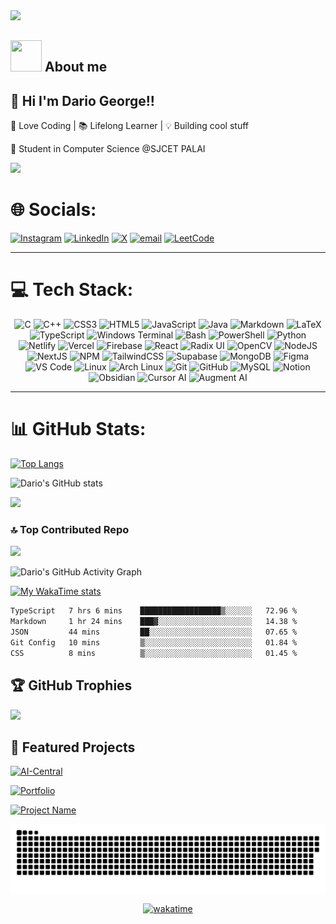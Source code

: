 <img src="https://github.com/Anmol-Baranwal/Cool-GIFs-For-GitHub/assets/74038190/d48893bd-0757-481c-8d7e-ba3e163feae7" />

<br>

**<img src="https://user-images.githubusercontent.com/108933534/210176487-bb71ad61-85d6-4027-a637-5384e9a95733.gif" width="50" height="50"/>** **About me**
--

## 👋 Hi I'm Dario George!!


🚀 Love Coding | 📚 Lifelong Learner | 💡 Building cool stuff

🌱 Student in Computer Science @SJCET PALAI <br>


<img src="https://64.media.tumblr.com/005e37a86478a9c92da7d4d3d7464b40/2bd29f0062317531-b1/s400x600/c7edc142895bc810339223dfddf2aa57ced0c32b.gif" width="1000"/>
<br>

# 🌐 Socials:
[![Instagram](https://img.shields.io/badge/Instagram-%23E4405F.svg?logo=Instagram&logoColor=white)](https://instagram.com/dariogeorge21) [![LinkedIn](https://img.shields.io/badge/LinkedIn-%230077B5.svg?logo=linkedin&logoColor=white)](https://linkedin.com/in/dariogeorge21)  [![X](https://img.shields.io/badge/X-black.svg?logo=X&logoColor=white)](https://x.com/dariogeorge21) [![email](https://img.shields.io/badge/Email-D14836?logo=gmail&logoColor=white)](mailto:edu.dariogeorge21@gmail.com) 
[![LeetCode](https://img.shields.io/badge/LeetCode-FFA116?style=flat&logo=leetcode&logoColor=white)](https://leetcode.com/dariogeorge21/)
<br><hr>

# 💻 Tech Stack:

<p align="center">
<img src="https://cdn.jsdelivr.net/gh/devicons/devicon/icons/c/c-original.svg" width="32" height="32" alt="C"/>
<img src="https://cdn.jsdelivr.net/gh/devicons/devicon/icons/cplusplus/cplusplus-original.svg" width="32" height="32" alt="C++"/>
<img src="https://cdn.jsdelivr.net/gh/devicons/devicon/icons/css3/css3-original.svg" width="32" height="32" alt="CSS3"/>
<img src="https://cdn.jsdelivr.net/gh/devicons/devicon/icons/html5/html5-original.svg" width="32" height="32" alt="HTML5"/>
<img src="https://cdn.jsdelivr.net/gh/devicons/devicon/icons/javascript/javascript-original.svg" width="32" height="32" alt="JavaScript"/>
<img src="https://cdn.jsdelivr.net/gh/devicons/devicon/icons/java/java-original.svg" width="32" height="32" alt="Java"/>
<img src="https://cdn.jsdelivr.net/gh/devicons/devicon/icons/markdown/markdown-original.svg" width="32" height="32" alt="Markdown"/>
<img src="https://cdn.jsdelivr.net/gh/devicons/devicon/icons/latex/latex-original.svg" width="32" height="32" alt="LaTeX"/>
<img src="https://cdn.jsdelivr.net/gh/devicons/devicon/icons/typescript/typescript-original.svg" width="32" height="32" alt="TypeScript"/>
<img src="https://cdn.jsdelivr.net/gh/devicons/devicon/icons/windows8/windows8-original.svg" width="32" height="32" alt="Windows Terminal"/>
<img src="https://cdn.jsdelivr.net/gh/devicons/devicon/icons/bash/bash-original.svg" width="32" height="32" alt="Bash"/>
<img src="https://cdn.jsdelivr.net/gh/devicons/devicon/icons/powershell/powershell-original.svg" width="32" height="32" alt="PowerShell"/>
<img src="https://cdn.jsdelivr.net/gh/devicons/devicon/icons/python/python-original.svg" width="32" height="32" alt="Python"/>
<img src="https://cdn.jsdelivr.net/gh/devicons/devicon/icons/netlify/netlify-original.svg" width="32" height="32" alt="Netlify"/>
<img src="https://cdn.jsdelivr.net/gh/devicons/devicon/icons/vercel/vercel-original.svg" width="32" height="32" alt="Vercel"/>
<img src="https://cdn.jsdelivr.net/gh/devicons/devicon/icons/firebase/firebase-plain.svg" width="32" height="32" alt="Firebase"/>
<img src="https://cdn.jsdelivr.net/gh/devicons/devicon/icons/react/react-original.svg" width="32" height="32" alt="React"/>
<img src="https://avatars.githubusercontent.com/u/75042455?s=200&v=4" width="32" height="32" alt="Radix UI"/>
<img src="https://cdn.jsdelivr.net/gh/devicons/devicon/icons/opencv/opencv-original.svg" width="32" height="32" alt="OpenCV"/>
<img src="https://cdn.jsdelivr.net/gh/devicons/devicon/icons/nodejs/nodejs-original.svg" width="32" height="32" alt="NodeJS"/>
<img src="https://cdn.jsdelivr.net/gh/devicons/devicon/icons/nextjs/nextjs-original.svg" width="32" height="32" alt="NextJS"/>
<img src="https://cdn.jsdelivr.net/gh/devicons/devicon/icons/npm/npm-original-wordmark.svg" width="32" height="32" alt="NPM"/>
<img src="https://www.vectorlogo.zone/logos/tailwindcss/tailwindcss-icon.svg" width="32" height="32" alt="TailwindCSS"/>
<img src="https://avatars.githubusercontent.com/u/54469796?s=200&v=4" width="32" height="32" alt="Supabase"/>
<img src="https://cdn.jsdelivr.net/gh/devicons/devicon/icons/mongodb/mongodb-original.svg" width="32" height="32" alt="MongoDB"/>
<img src="https://cdn.jsdelivr.net/gh/devicons/devicon/icons/figma/figma-original.svg" width="32" height="32" alt="Figma"/>
<img src="https://cdn.jsdelivr.net/gh/devicons/devicon/icons/vscode/vscode-original.svg" width="32" height="32" alt="VS Code"/>
<img src="https://cdn.jsdelivr.net/gh/devicons/devicon/icons/linux/linux-original.svg" width="32" height="32" alt="Linux"/>
<img src="https://cdn.jsdelivr.net/gh/devicons/devicon/icons/archlinux/archlinux-original.svg" width="32" height="32" alt="Arch Linux"/>
<img src="https://cdn.jsdelivr.net/gh/devicons/devicon/icons/git/git-original.svg" width="32" height="32" alt="Git"/>
<img src="https://cdn.jsdelivr.net/gh/devicons/devicon/icons/github/github-original.svg" width="32" height="32" alt="GitHub"/>
<img src="https://cdn.jsdelivr.net/gh/devicons/devicon/icons/mysql/mysql-original.svg" width="32" height="32" alt="MySQL"/>
<img src="https://registry.npmmirror.com/@lobehub/icons-static-png/latest/files/light/notion.png" width="32" height="32" alt="Notion"/>
<img src="https://logowik.com/content/uploads/images/obsidian-app-icon1721162804.logowik.com.webp" width="32" height="32" alt="Obsidian"/>
<img src="https://pbs.twimg.com/profile_images/1794806483219337216/9vW73mux_400x400.jpg" width="32" height="32" alt="Cursor AI"/>
<img src="https://avatars.githubusercontent.com/u/108155640?s=280&v=4" width="32" height="32" alt="Augment AI"/>
</p>

---

# 📊 GitHub Stats:
[![Top Langs](https://github-readme-stats.vercel.app/api/top-langs/?username=dariogeorge21&layout=donut&langs_count=8&theme=radical&)](https://github.com/dariogeorge21/dariogeorge21)

![Dario's GitHub stats](https://github-readme-stats.vercel.app/api?username=dariogeorge21&show=reviews,prs_merged,prs_merged_percentage&show_icons=true&theme=radical)



![](https://nirzak-streak-stats.vercel.app/?user=dariogeorge21&theme=radical&hide_border=false)<br/>

### 🔝 Top Contributed Repo
![](https://github-contributor-stats.vercel.app/api?username=dariogeorge21&limit=5&theme=radical&combine_all_yearly_contributions=true)

![Dario's GitHub Activity Graph](https://github-readme-activity-graph.vercel.app/graph?username=dariogeorge21&theme=radical)

[![My WakaTime stats](https://github-readme-stats.vercel.app/api/wakatime?username=@dariogeorge21&theme=radical)](https://wakatime.com/@dariogeorge21)

<!--START_SECTION:waka-->

```txt
TypeScript   7 hrs 6 mins    ██████████████████▒░░░░░░   72.96 %
Markdown     1 hr 24 mins    ███▓░░░░░░░░░░░░░░░░░░░░░   14.38 %
JSON         44 mins         ██░░░░░░░░░░░░░░░░░░░░░░░   07.65 %
Git Config   10 mins         ▒░░░░░░░░░░░░░░░░░░░░░░░░   01.84 %
CSS          8 mins          ▒░░░░░░░░░░░░░░░░░░░░░░░░   01.45 %
```

<!--END_SECTION:waka-->

## 🏆 GitHub Trophies
![](https://github-profile-trophy.vercel.app/?username=dariogeorge21&theme=blue_navy&no-frame=false&no-bg=false&margin-w=4)



## 🚀 Featured Projects

[![AI-Central](https://github-readme-stats.vercel.app/api/pin/?username=dariogeorge21&repo=ai-central-station&theme=radical)](https://github.com/dariogeorge21/ai-central-station)

[![Portfolio](https://github-readme-stats.vercel.app/api/pin/?username=dariogeorge21&repo=personal-portfolio&theme=radical)](https://github.com/dariogeorge21/personal-portfolio)

[![Project Name](https://github-readme-stats.vercel.app/api/pin/?username=dariogeorge21&repo=abc_2&theme=radical)](https://github.com/dariogeorge21/abc_2)


<picture>
  <source media="(prefers-color-scheme: dark)" srcset="https://raw.githubusercontent.com/dariogeorge21/dariogeorge21/output/github-snake-dark.svg" />
  <source media="(prefers-color-scheme: light)" srcset="https://raw.githubusercontent.com/dariogeorge21/dariogeorge21/output/github-snake.svg" />
  <img alt="github-snake" src="https://raw.githubusercontent.com/dariogeorge21/dariogeorge21/output/github-snake.svg" />
</picture>

<div align="center">

[![wakatime](https://wakatime.com/badge/user/fa7dd478-38b3-4094-85e1-91f709623ee1.svg)](https://wakatime.com/@fa7dd478-38b3-4094-85e1-91f709623ee1)


</div>

